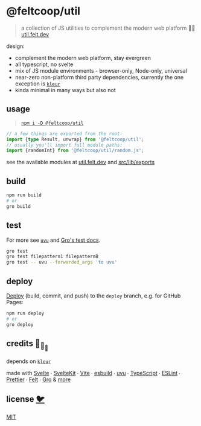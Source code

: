 # @feltcoop/util

> a collection of JS utilities to complement the modern web platform 🦕🐋
> [util.felt.dev](https://util.felt.dev)

design:

- complement the modern web platform, stay evergreen
- all typescript, no svelte
- mix of JS module environments - browser-only, Node-only, universal
- near-zero non-platform third party dependencies,
  currently the one exception is [`kleur`](https://github.com/lukeed/kleur)
- kinda minimal in many ways but also not

## usage

> [`npm i -D @feltcoop/util`](https://www.npmjs.com/package/@feltcoop/util)

```ts
// a few things are exported from the root:
import {type Result, unwrap} from '@feltcoop/util';
// usually you'll import full module paths:
import {randomInt} from '@feltcoop/util/random.js';
```

see the available modules at [util.felt.dev](https://util.felt.dev)
and [src/lib/exports](src/lib/exports.ts)

## build

```bash
npm run build
# or
gro build
```

## test

For more see [`uvu`](https://github.com/lukeed/uvu)
and [Gro's test docs](https://github.com/feltcoop/gro/blob/main/src/docs/test.md).

```bash
gro test
gro test filepattern1 filepatternB
gro test -- uvu --forwarded_args 'to uvu'
```

## deploy

[Deploy](https://github.com/feltcoop/gro/blob/main/src/docs/deploy.md)
(build, commit, and push) to the `deploy` branch, e.g. for GitHub Pages:

```bash
npm run deploy
# or
gro deploy
```

## credits 🐢<sub>🐢</sub><sub><sub>🐢</sub></sub>

depends on [`kleur`](https://github.com/lukeed/kleur)

made with [Svelte](https://github.com/sveltejs/svelte) ∙
[SvelteKit](https://github.com/sveltejs/kit) ∙
[Vite](https://github.com/vitejs/vite) ∙
[esbuild](https://github.com/evanw/esbuild) ∙
[uvu](https://github.com/lukeed/uvu) ∙
[TypeScript](https://github.com/microsoft/TypeScript) ∙
[ESLint](https://github.com/eslint/eslint) ∙
[Prettier](https://github.com/prettier/prettier) ∙
[Felt](https://github.com/feltcoop/felt) ∙
[Gro](https://github.com/feltcoop/gro)
& [more](package.json)

## license [🐦](https://wikipedia.org/wiki/Free_and_open-source_software)

[MIT](LICENSE)
